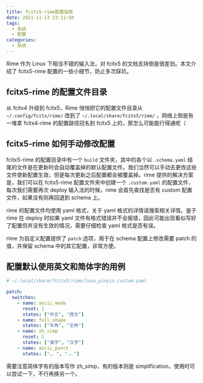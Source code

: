 ```yaml
---
title: fcitx5-rime配置指南
date: 2021-11-13 23:11:50
tags:
  - 系统
  - 配置
categories:
  - 系统
---
```


Rime 作为 Linux 下相当不错的输入法，对 fcitx5 的文档支持倒是很差劲。本文介绍了 fcitx5-rime 配置的一些小细节，防止多次踩坑。

<!-- more -->

## fcitx5-rime 的配置文件目录

从 fcitx4 升级到 fcitx5，Rime 悄悄把它的配置文件目录从 `~/.config/fcitx/rime/` 改到了 `~/.local/share/fcitx5/rime/` ，网络上倒是有一堆拿 fcitx4-rime 的配置路径冠名到 fcitx5 上的，那怎么可能能行得通呢（

## fcitx5-rime 如何手动修改配置

fcitx5-rime 的配置目录中有一个 `build` 文件夹，其中的各个以 `.schema.yaml` 结尾的文件是在更新时会自动覆盖掉的默认配置文件。我们当然可以手动去更改这些文件使新配置生效，但是每次更新之后配置都会被覆盖掉。rime 提供的解决方案是，我们可以在 fcitx5-rime 配置文件夹中创建一个 `.custom.yaml` 的配置文件，每次我们需要再次 deploy 输入法的时候，rime 会首先查找是否有 custom 配置文件，如果没有则再回退到 schema 上。

rime 的配置文件均使用 yaml 格式，关于 yaml 格式的详情请搜索相关详情。鉴于 rime 在 deploy 时如果 yaml 文件有格式错误并不会报错，因此可能出现看似写好了配置但并没有生效的情况，需要仔细检查 yaml 格式是否有误。

rime 为自定义配置提供了 `patch` 选项，用于在 schema 配置上修改需要 patch 的值，并保留 schema 中的其它配置，非常方便。

## 配置默认使用英文和简体字的用例

```yaml
# ~/.local/share/fcitx5/rime/luna_pinyin.custom.yaml

patch:
  switches:
    - name: ascii_mode
      reset: 1
      states: ["中文", "西文"]
    - name: full_shape
      states: ["半角", "全角"]
    - name: zh_simp
      reset: 1
      states: ["漢字", "汉字"]
    - name: ascii_punct
      states: ["。，", "．，"]
```

需要注意简体字有的版本写作 zh_simp，有的版本则是 simplification，使用时可以尝试一下，不行再换另一个。
